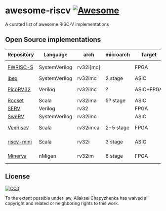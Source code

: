 # awesome-riscv [![Awesome](https://awesome.re/badge.svg)](https://awesome.re)

A curated list of awesome RISC-V implementations

## Open Source implementations

|Repository|Language|arch|microarch|Target|License|:star:|
|-|-|-|-|-|-|-|
|[FWRISC-S](https://github.com/mballance/fwrisc-s)|SystemVerilog|rv32i[mc]||FPGA|Apache2|[![FWRISC-S](https://img.shields.io/github/stars/mballance/fwrisc-s.svg?style=social&label=Stars)](https://github.com/mballance/fwrisc-s)
|[ibex](https://github.com/lowRISC/ibex)|SystemVerilog|rv32imc|2 stage|ASIC|Apache2|[![ibex](https://img.shields.io/github/stars/lowRISC/ibex.svg?style=social&label=Stars)](https://github.com/lowRISC/ibex)
|[PicoRV32](https://github.com/cliffordwolf/picorv32)|Verilog|rv32imc|?|ASIC+FPGA|ISC|[![PicoRV32](https://img.shields.io/github/stars/cliffordwolf/picorv32.svg?style=social&label=Stars)](https://github.com/cliffordwolf/picorv32)
|[Rocket](https://github.com/chipsalliance/rocket-chip)|Scala|rv32ima|5? stage|ASIC|BSD|[![Rocket](https://img.shields.io/github/stars/chipsalliance/rocket-chip.svg?style=social&label=Stars)](https://github.com/chipsalliance/rocket-chip)
|[SERV](https://github.com/olofk/serv)|Verilog|rv32||FPGA|ISC|[![SERV](https://img.shields.io/github/stars/olofk/serv.svg?style=social&label=Stars)](https://github.com/olofk/serv)
|[SweRV](https://github.com/chipsalliance/Cores-SweRV)|SystemVerilog|rv32imc||ASIC|Apache2|[![SweRV](https://img.shields.io/github/stars/chipsalliance/Cores-SweRV.svg?style=social&label=Stars)](https://github.com/chipsalliance/Cores-SweRV)
|[VexRiscv](https://github.com/SpinalHDL/VexRiscv)|Scala|rv32imca|2-5 stage|FPGA|MIT|[![VexRiscv](https://img.shields.io/github/stars/SpinalHDL/VexRiscv.svg?style=social&label=Stars)](https://github.com/SpinalHDL/VexRiscv)
|[riscv-mini](https://github.com/ucb-bar/riscv-mini)|Scala|rv32i|3 stage|ASIC|BSD|[![riscv-mini](https://img.shields.io/github/stars/ucb-bar/riscv-mini.svg?style=social&label=Stars)](https://github.com/ucb-bar/riscv-mini)
|[Minerva](https://github.com/lambdaconcept/minerva)|nMigen|rv32im|6 stage|FPGA|BSD|[![Minerva](https://img.shields.io/github/stars/lambdaconcept/minerva.svg?style=social&label=Stars)](https://github.com/lambdaconcept/minerva)

## License

[![CC0](http://mirrors.creativecommons.org/presskit/buttons/88x31/svg/cc-zero.svg)](https://creativecommons.org/publicdomain/zero/1.0/)

To the extent possible under law, Aliaksei Chapyzhenka has waived all copyright and related or neighboring rights to this work.
